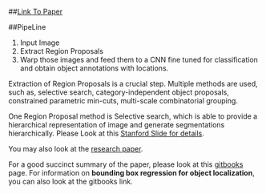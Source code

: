 
##[Link To Paper](https://arxiv.org/pdf/1311.2524.pdf)

##PipeLine
1. Input Image
2. Extract Region Proposals
3. Warp those images and feed them to a CNN fine tuned for classification and obtain object annotations with locations.

Extraction of Region Proposals is a crucial step. Multiple methods are used, such as, selective search,
category-independent object proposals, constrained parametric min-cuts, multi-scale combinatorial grouping.

One Region Proposal method is Selective search, which is able to provide a hierarchical representation of image and generate 
segmentations hierarchically. 
Please Look at this [Stanford Slide for details](http://vision.stanford.edu/teaching/cs231b_spring1415/slides/ssearch_schuyler.pdf).

You may also look at the [research paper](https://ivi.fnwi.uva.nl/isis/publications/2013/UijlingsIJCV2013/UijlingsIJCV2013.pdf).

For a good succinct summary of the paper, please look at this [gitbooks](https://leonardoaraujosantos.gitbooks.io/artificial-inteligence/content/object_localization_and_detection.html) page. For information on 
**bounding box regression for object localization**, you can also look at the gitbooks link.
